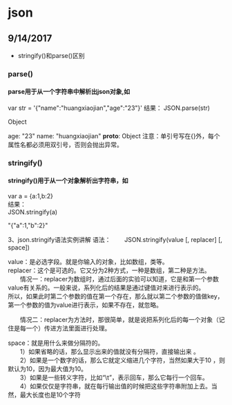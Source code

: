 # json
## 9/14/2017
* stringify()和parse()区别
### parse()
#### parse用于从一个字符串中解析出json对象,如
var str = '{"name":"huangxiaojian","age":"23"}'
结果：
JSON.parse(str)

Object

age: "23"
name: "huangxiaojian"
__proto__: Object
注意：单引号写在{}外，每个属性名都必须用双引号，否则会抛出异常。

### stringify()
#### stringify()用于从一个对象解析出字符串，如

var a = {a:1,b:2}   <br>
结果：   <br>
JSON.stringify(a)

"{"a":1,"b":2}"

3、json.stringify语法实例讲解
语法： 
　　JSON.stringify(value [, replacer] [, space])    <br>
  
value：是必选字段。就是你输入的对象，比如数组，类等。    <br>
replacer：这个是可选的。它又分为2种方式，一种是数组，第二种是方法。    <br>
　　情况一：replacer为数组时，通过后面的实验可以知道，它是和第一个参数value有关系的。一般来说，系列化后的结果是通过键值对来进行表示的。    <br>
  所以，如果此时第二个参数的值在第一个存在，那么就以第二个参数的值做key，第一个参数的值为value进行表示，如果不存在，就忽略。   <br>

　　情况二：replacer为方法时，那很简单，就是说把系列化后的每一个对象（记住是每一个）传进方法里面进行处理。   <br> 

space：就是用什么来做分隔符的。    <br>
　　1）如果省略的话，那么显示出来的值就没有分隔符，直接输出来 。   <br>
　　2）如果是一个数字的话，那么它就定义缩进几个字符，当然如果大于10 ，则默认为10，因为最大值为10。   <br>
　　3）如果是一些转义字符，比如“\t”，表示回车，那么它每行一个回车。    <br>
　　4）如果仅仅是字符串，就在每行输出值的时候把这些字符串附加上去。当然，最大长度也是10个字符   <br>
